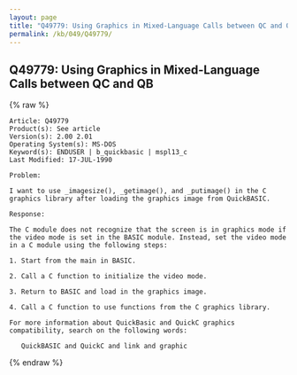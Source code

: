 ```yaml
---
layout: page
title: "Q49779: Using Graphics in Mixed-Language Calls between QC and QB"
permalink: /kb/049/Q49779/
---
```


## Q49779: Using Graphics in Mixed-Language Calls between QC and QB

{% raw %}

	Article: Q49779
	Product(s): See article
	Version(s): 2.00 2.01
	Operating System(s): MS-DOS
	Keyword(s): ENDUSER | b_quickbasic | mspl13_c
	Last Modified: 17-JUL-1990
	
	Problem:
	
	I want to use _imagesize(), _getimage(), and _putimage() in the C
	graphics library after loading the graphics image from QuickBASIC.
	
	Response:
	
	The C module does not recognize that the screen is in graphics mode if
	the video mode is set in the BASIC module. Instead, set the video mode
	in a C module using the following steps:
	
	1. Start from the main in BASIC.
	
	2. Call a C function to initialize the video mode.
	
	3. Return to BASIC and load in the graphics image.
	
	4. Call a C function to use functions from the C graphics library.
	
	For more information about QuickBasic and QuickC graphics
	compatibility, search on the following words:
	
	   QuickBASIC and QuickC and link and graphic

{% endraw %}

